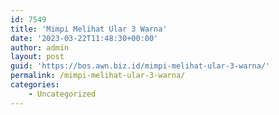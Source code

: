 ```yaml
---
id: 7549
title: 'Mimpi Melihat Ular 3 Warna'
date: '2023-03-22T11:48:30+00:00'
author: admin
layout: post
guid: 'https://bos.awn.biz.id/mimpi-melihat-ular-3-warna/'
permalink: /mimpi-melihat-ular-3-warna/
categories:
    - Uncategorized
---
```


